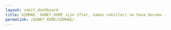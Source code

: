 ```yaml
---
layout: vakit_dashboard
title: GIMHAE, GUNEY_KORE için iftar, namaz vakitleri ve hava durumu - ilçe/eyalet seç
permalink: /GUNEY_KORE/GIMHAE/
---
```


<script type="text/javascript">
  var GLOBAL_COUNTRY = 'GUNEY_KORE';
  var GLOBAL_CITY = 'GIMHAE';
  var GLOBAL_STATE = '';
  var lat = 72;
  var lon = 21;
</script>
